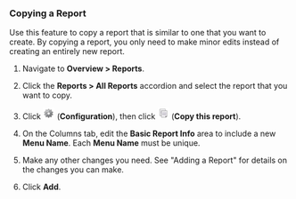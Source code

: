 ### Copying a Report

Use this feature to copy a report that is similar to one that you want
to create. By copying a report, you only need to make minor edits
instead of creating an entirely new report.

1.  Navigate to **Overview > Reports**.

2.  Click the **Reports > All Reports** accordion and select the
    report that you want to copy.

3.  Click ![1847](../images/1847.png) (**Configuration**), then click
    ![1859](../images/1859.png) (**Copy this report**).

4.  On the Columns tab, edit the **Basic Report Info** area to include a
    new **Menu Name**. Each **Menu Name** must be unique.

5.  Make any other changes you need. See "Adding a Report" for details
    on the changes you can make.

6.  Click **Add**.
